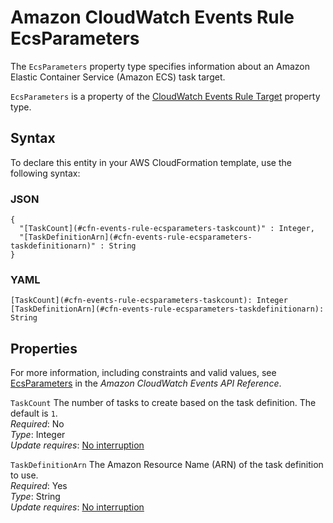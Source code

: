 # Amazon CloudWatch Events Rule EcsParameters<a name="aws-properties-events-rule-ecsparameters"></a>

<a name="aws-properties-events-rule-ecsparameters-description"></a>The `EcsParameters` property type specifies information about an Amazon Elastic Container Service \(Amazon ECS\) task target\.

<a name="aws-properties-events-rule-ecsparameters-inheritance"></a> `EcsParameters` is a property of the [CloudWatch Events Rule Target](aws-properties-events-rule-target.md) property type\. 

## Syntax<a name="aws-properties-events-rule-ecsparameters-syntax"></a>

To declare this entity in your AWS CloudFormation template, use the following syntax:

### JSON<a name="aws-properties-events-rule-ecsparameters-syntax.json"></a>

```
{
  "[TaskCount](#cfn-events-rule-ecsparameters-taskcount)" : Integer,
  "[TaskDefinitionArn](#cfn-events-rule-ecsparameters-taskdefinitionarn)" : String
}
```

### YAML<a name="aws-properties-events-rule-ecsparameters-syntax.yaml"></a>

```
[TaskCount](#cfn-events-rule-ecsparameters-taskcount): Integer
[TaskDefinitionArn](#cfn-events-rule-ecsparameters-taskdefinitionarn): String
```

## Properties<a name="aws-properties-events-rule-ecsparameters-properties"></a>

For more information, including constraints and valid values, see [EcsParameters](https://docs.aws.amazon.com/AmazonCloudWatchEvents/latest/APIReference/API_EcsParameters.html) in the *Amazon CloudWatch Events API Reference*\.

`TaskCount`  <a name="cfn-events-rule-ecsparameters-taskcount"></a>
The number of tasks to create based on the task definition\. The default is `1`\.  
 *Required*: No  
 *Type*: Integer  
 *Update requires*: [No interruption](using-cfn-updating-stacks-update-behaviors.md#update-no-interrupt) 

`TaskDefinitionArn`  <a name="cfn-events-rule-ecsparameters-taskdefinitionarn"></a>
The Amazon Resource Name \(ARN\) of the task definition to use\.  
 *Required*: Yes  
 *Type*: String  
 *Update requires*: [No interruption](using-cfn-updating-stacks-update-behaviors.md#update-no-interrupt) 